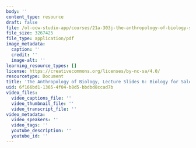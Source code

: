 ```yaml
---
body: ''
content_type: resource
draft: false
file: /ol-ocw-studio-app/courses/21a-303j-the-anthropology-of-biology-spring-2022/mit21a_303js22_lec6.pdf
file_size: 3267425
file_type: application/pdf
image_metadata:
  caption: ''
  credit: ''
  image-alt: ''
learning_resource_types: []
license: https://creativecommons.org/licenses/by-nc-sa/4.0/
resourcetype: Document
title: 'The Anthropology of Biology, Lecture Slides 6: Biology for Sale'
uid: 6f166bd1-1365-4f04-b8d5-bbdbd8ccad7b
video_files:
  video_captions_file: ''
  video_thumbnail_file: ''
  video_transcript_file: ''
video_metadata:
  video_speakers: ''
  video_tags: ''
  youtube_description: ''
  youtube_id: ''
---
```

